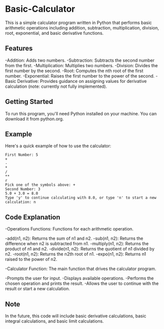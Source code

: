 # Basic-Calculator

This is a simple calculator program written in Python that performs basic arithmetic operations including addition, subtraction, multiplication, division, root, exponential, and basic derivative functions.

## Features
-Addition: Adds two numbers.
-Subtraction: Subtracts the second number from the first.
-Multiplication: Multiplies two numbers.
-Division: Divides the first number by the second.
-Root: Computes the nth root of the first number.
-Exponential: Raises the first number to the power of the second.
-Basic Derivative: Provides guidance on assigning values for derivative calculation (note: currently not fully implemented).

## Getting Started
To run this program, you'll need Python installed on your machine. You can download it from python.org.

## Example

Here's a quick example of how to use the calculator:

    First Number: 5
    + 
    - 
    * 
    / 
    ** 
    r
    Pick one of the symbols above: +
    Second Number: 3
    5.0 + 3.0 = 8.0
    Type 'y' to continue calculating with 8.0, or type 'n' to start a new calculation: n



## Code Explanation
-Operations Functions: Functions for each arithmetic operation.

  -add(n1, n2): Returns the sum of n1 and n2.
  -sub(n1, n2): Returns the difference when n2 is subtracted from n1.
  -multiply(n1, n2): Returns the product of n1 and n2.
  -divide(n1, n2): Returns the quotient of n1 divided by n2.
  -root(n1, n2): Returns the n2th root of n1.
  -expo(n1, n2): Returns n1 raised to the power of n2.

-Calculator Function: The main function that drives the calculator program.

  -Prompts the user for input.
  -Displays available operations.
  -Performs the chosen operation and prints the result.
  -Allows the user to continue with the result or start a new calculation.

## Note
In the future, this code will include basic derivative calculations, basic integral calculations, and basic limit calculations.

